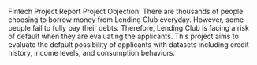 Fintech Project Report
Project Objection:
	There are thousands of people choosing to borrow money from Lending Club everyday. However, some people fail to fully pay their debts. Therefore, Lending Club is facing a risk of default when they are evaluating the applicants. This project aims to evaluate the default possibility of applicants with datasets including credit history, income levels, and consumption behaviors.
